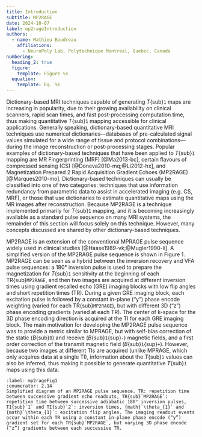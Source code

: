 ```yaml
---
title: Introduction
subtitle: MP2RAGE
date: 2024-10-07
label: mp2rageIntroduction
authors:
  - name: Mathieu Boudreau
    affiliations:
      - NeuroPoly Lab, Polytechnique Montreal, Quebec, Canada
numbering:
  heading_2: true
  figure:
    template: Figure %s
  equation:
    template: Eq. %s
---
```


Dictionary-based MRI techniques capable of generating _T_{sub}`1` maps are increasing in popularity, due to their growing availability on clinical scanners, rapid scan times, and fast post-processing computation time, thus making quantitative _T_{sub}`1` mapping accessible for clinical applications. Generally speaking, dictionary-based quantitative MRI techniques use numerical dictionaries—databases of pre-calculated signal values simulated for a wide range of tissue and protocol combinations—during the image reconstruction or post-processing stages. Popular examples of dictionary-based techniques that have been applied to _T_{sub}`1` mapping are MR Fingerprinting (MRF) [@Ma2013-bc], certain flavours of compressed sensing (CS) [@Doneva2010-mq;@Li2012-hx], and Magnetization Prepared 2 Rapid Acquisition Gradient Echoes (MP2RAGE) [@Marques2010-mo]. Dictionary-based techniques can usually be classified into one of two categories: techniques that use information redundancy from parametric data to assist in accelerated imaging (e.g. CS, MRF), or those that use dictionaries to estimate quantitative maps using the MR images after reconstruction. Because MP2RAGE is a technique implemented primarily for _T_{sub}`1` mapping, and it is becoming increasingly available as a standard pulse sequence on many MRI systems, the remainder of this section will focus solely on this technique. However, many concepts discussed are shared by other dictionary-based techniques.

MP2RAGE is an extension of the conventional MPRAGE pulse sequence widely used in clinical studies [@Haase1989-vk;@Mugler1990-li]. A simplified version of the MP2RAGE pulse sequence is shown in Figure 1. MP2RAGE can be seen as a hybrid between the inversion recovery and VFA pulse sequences: a 180° inversion pulse is used to prepare the magnetization for _T_{sub}`1` sensitivity at the beginning of each TR{sub}`MP2RAGE`, and then two images are acquired at different inversion times using gradient recalled echo (GRE) imaging blocks with low flip angles and short repetition times (TR). During a given GRE imaging block, each excitation pulse is followed by a constant in-plane (“y”) phase encode weighting (varied for each TR{sub}`MP2RAGE`), but with different 3D (“z”) phase encoding gradients (varied at each TR). The center of k-space for the 3D phase encoding direction is acquired at the TI for each GRE imaging block. The main motivation for developing the MP2RAGE pulse sequence was to provide a metric similar to MPRAGE, but with self-bias correction of the static (_B_{sub}`0`) and receive (_B_{sub}`1`{sup}`-`) magnetic fields, and a first order correction of the transmit magnetic field (_B_{sub}`1`{sup}`+`). However, because two images at different TIs are acquired (unlike MPRAGE, which only acquires data at a single TI), information about the _T_{sub}`1` values can also be inferred, thus making it possible to generate quantitative _T_{sub}`1` maps using this data.


```{figure} img/mp2rage_pulsesequence.png
:label: mp2rageFig1
:enumerator: 2.14
Simplified diagram of an MP2RAGE pulse sequence. TR: repetition time between successive gradient echo readouts, TR{sub}`MP2RAGE`: repetition time between successive adiabatic 180° inversion pulses, TI{sub}`1` and TI{sub}`2`: inversion times, {math}`\theta_{1}` and {math}`\theta_{1}`: excitation flip angles. The imaging readout events occur within each TR using a constant in-plane phase encode (“y”) gradient set for each TR{sub}`MP2RAGE`, but varying 3D phase encode (“z”) gradients between each successive TR.
```
